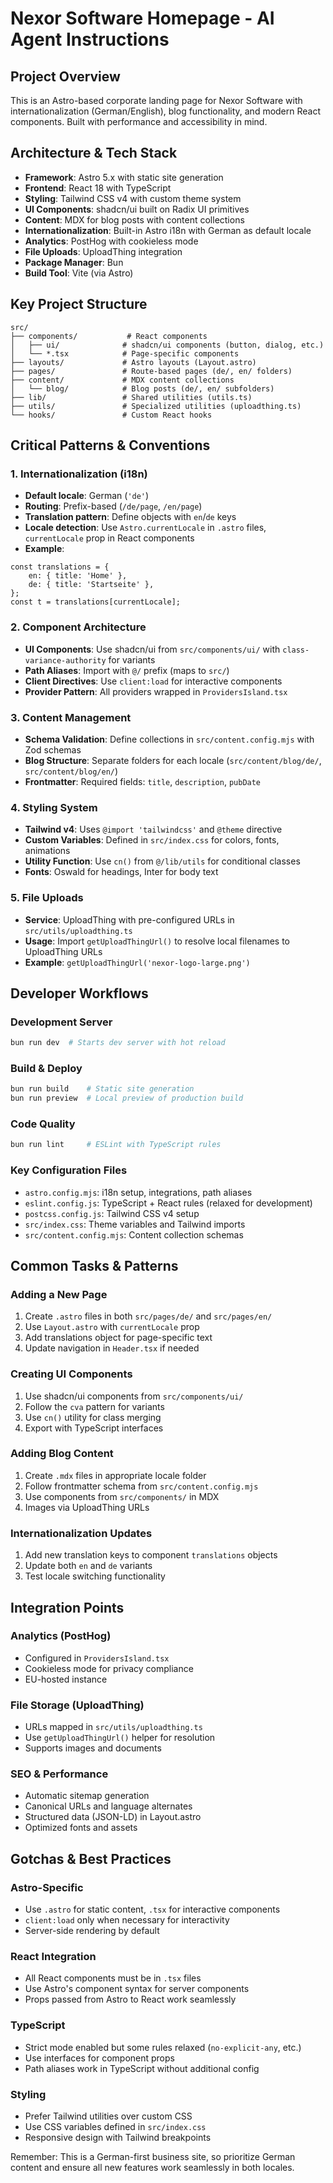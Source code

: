 # Nexor Software Homepage - AI Agent Instructions

## Project Overview

This is an Astro-based corporate landing page for Nexor Software with internationalization (German/English), blog functionality, and modern React components. Built with performance and accessibility in mind.

## Architecture & Tech Stack

- **Framework**: Astro 5.x with static site generation
- **Frontend**: React 18 with TypeScript
- **Styling**: Tailwind CSS v4 with custom theme system
- **UI Components**: shadcn/ui built on Radix UI primitives
- **Content**: MDX for blog posts with content collections
- **Internationalization**: Built-in Astro i18n with German as default locale
- **Analytics**: PostHog with cookieless mode
- **File Uploads**: UploadThing integration
- **Package Manager**: Bun
- **Build Tool**: Vite (via Astro)

## Key Project Structure

```
src/
├── components/           # React components
│   ├── ui/              # shadcn/ui components (button, dialog, etc.)
│   └── *.tsx            # Page-specific components
├── layouts/             # Astro layouts (Layout.astro)
├── pages/               # Route-based pages (de/, en/ folders)
├── content/             # MDX content collections
│   └── blog/            # Blog posts (de/, en/ subfolders)
├── lib/                 # Shared utilities (utils.ts)
├── utils/               # Specialized utilities (uploadthing.ts)
└── hooks/               # Custom React hooks
```

## Critical Patterns & Conventions

### 1. Internationalization (i18n)

- **Default locale**: German (`'de'`)
- **Routing**: Prefix-based (`/de/page`, `/en/page`)
- **Translation pattern**: Define objects with `en`/`de` keys
- **Locale detection**: Use `Astro.currentLocale` in `.astro` files, `currentLocale` prop in React components
- **Example**:

```tsx
const translations = {
	en: { title: 'Home' },
	de: { title: 'Startseite' },
};
const t = translations[currentLocale];
```

### 2. Component Architecture

- **UI Components**: Use shadcn/ui from `src/components/ui/` with `class-variance-authority` for variants
- **Path Aliases**: Import with `@/` prefix (maps to `src/`)
- **Client Directives**: Use `client:load` for interactive components
- **Provider Pattern**: All providers wrapped in `ProvidersIsland.tsx`

### 3. Content Management

- **Schema Validation**: Define collections in `src/content.config.mjs` with Zod schemas
- **Blog Structure**: Separate folders for each locale (`src/content/blog/de/`, `src/content/blog/en/`)
- **Frontmatter**: Required fields: `title`, `description`, `pubDate`

### 4. Styling System

- **Tailwind v4**: Uses `@import 'tailwindcss'` and `@theme` directive
- **Custom Variables**: Defined in `src/index.css` for colors, fonts, animations
- **Utility Function**: Use `cn()` from `@/lib/utils` for conditional classes
- **Fonts**: Oswald for headings, Inter for body text

### 5. File Uploads

- **Service**: UploadThing with pre-configured URLs in `src/utils/uploadthing.ts`
- **Usage**: Import `getUploadThingUrl()` to resolve local filenames to UploadThing URLs
- **Example**: `getUploadThingUrl('nexor-logo-large.png')`

## Developer Workflows

### Development Server

```bash
bun run dev  # Starts dev server with hot reload
```

### Build & Deploy

```bash
bun run build    # Static site generation
bun run preview  # Local preview of production build
```

### Code Quality

```bash
bun run lint     # ESLint with TypeScript rules
```

### Key Configuration Files

- `astro.config.mjs`: i18n setup, integrations, path aliases
- `eslint.config.js`: TypeScript + React rules (relaxed for development)
- `postcss.config.js`: Tailwind CSS v4 setup
- `src/index.css`: Theme variables and Tailwind imports
- `src/content.config.mjs`: Content collection schemas

## Common Tasks & Patterns

### Adding a New Page

1. Create `.astro` files in both `src/pages/de/` and `src/pages/en/`
2. Use `Layout.astro` with `currentLocale` prop
3. Add translations object for page-specific text
4. Update navigation in `Header.tsx` if needed

### Creating UI Components

1. Use shadcn/ui components from `src/components/ui/`
2. Follow the `cva` pattern for variants
3. Use `cn()` utility for class merging
4. Export with TypeScript interfaces

### Adding Blog Content

1. Create `.mdx` files in appropriate locale folder
2. Follow frontmatter schema from `src/content.config.mjs`
3. Use components from `src/components/` in MDX
4. Images via UploadThing URLs

### Internationalization Updates

1. Add new translation keys to component `translations` objects
2. Update both `en` and `de` variants
3. Test locale switching functionality

## Integration Points

### Analytics (PostHog)

- Configured in `ProvidersIsland.tsx`
- Cookieless mode for privacy compliance
- EU-hosted instance

### File Storage (UploadThing)

- URLs mapped in `src/utils/uploadthing.ts`
- Use `getUploadThingUrl()` helper for resolution
- Supports images and documents

### SEO & Performance

- Automatic sitemap generation
- Canonical URLs and language alternates
- Structured data (JSON-LD) in Layout.astro
- Optimized fonts and assets

## Gotchas & Best Practices

### Astro-Specific

- Use `.astro` for static content, `.tsx` for interactive components
- `client:load` only when necessary for interactivity
- Server-side rendering by default

### React Integration

- All React components must be in `.tsx` files
- Use Astro's component syntax for server components
- Props passed from Astro to React work seamlessly

### TypeScript

- Strict mode enabled but some rules relaxed (`no-explicit-any`, etc.)
- Use interfaces for component props
- Path aliases work in TypeScript without additional config

### Styling

- Prefer Tailwind utilities over custom CSS
- Use CSS variables defined in `src/index.css`
- Responsive design with Tailwind breakpoints

Remember: This is a German-first business site, so prioritize German content and ensure all new features work seamlessly in both locales.

